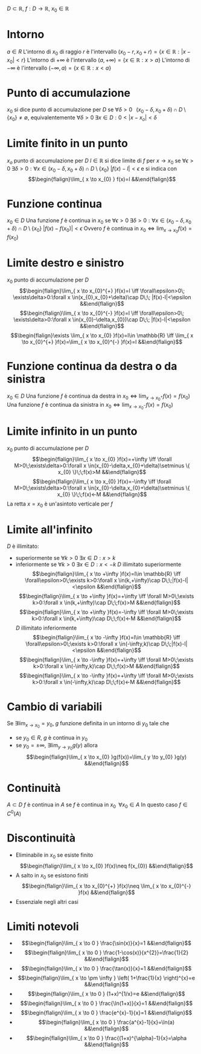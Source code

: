 $D\subset \mathbb{R},\;f:D\to \mathbb{R},\; x_{0}\in \mathbb{R}$

# Intorno
$a\in R$
L'intorno di $x_{0}$ di raggio $r$ è l'intervallo $(x_{0}-r,x_{0}+r)=\{ x \in \mathbb{R}:|x-x_{0}|<r \}$
L'intorno di $+\infty$ è l'intervallo $\left( a,+\infty \right)=\{ x \in \mathbb{R}:x>a \}$
L'intorno di $-\infty$ è l'intervallo $\left(-\infty,a\right)=\{ x \in \mathbb{R}:x<a \}$

# Punto di accumulazione
$x_{0}$ si dice punto di accumulazione per $D$ se $\forall\delta>0\;\;\;(x_{0}-\delta,x_{0}+\delta)\cap D\setminus \{ x_{0} \}\neq \emptyset$, equivalentemente $\forall\delta>0\;\exists x \in D:0<|x-x_{o}|<\delta$

# Limite finito in un punto
$x_{o}$ punto di accumulazione per $D$
$l\in \mathbb{R}$ si dice limite di $f$ per $x\to x_{0}$ se $\forall\epsilon>0\;\exists\delta>0:\forall x \in(x_{0}-\delta,x_{0}+\delta)\cap D\setminus\{ x_{0} \}\;|f(x)-l|<\epsilon$
e si indica con
$$\begin{flalign}\lim_{ x \to x_{0} } f(x)=l &&\end{flalign}$$

# Funzione continua
$x_{0}\in D$
Una funzione $f$ è continua in $x_{0}$ se $\forall\epsilon>0\; \exists\delta>0:\forall x \in(x_{0}-\delta,x_{0}+\delta)\cap D\setminus\{ x_{0} \}\;|f(x)-f(x_{0})|<\epsilon$
Ovvero $f$ è continua in $x_{0}\iff \lim_{ x \to x_{0} }f(x)=f(x_{0})$

# Limite destro e sinistro
$x_{0}$ punto di accumulazione per $D$
$$\begin{flalign}\lim_{ x \to x_{0}^{+} }f(x)=l \iff \forall\epsilon>0\; \exists\delta>0:\forall x \in(x_{0},x_{0}+\delta)\cap D\;\; |f(x)-l|<\epsilon  &&\end{flalign}$$
$$\begin{flalign}\lim_{ x \to x_{0}^{-} }f(x)=l \iff \forall\epsilon>0\; \exists\delta>0:\forall x \in(x_{0}-\delta,x_{0})\cap D\;\; |f(x)-l|<\epsilon  &&\end{flalign}$$
$$\begin{flalign}\exists \lim_{ x \to x_{0} }f(x)=l\in \mathbb{R} \iff \lim_{ x \to x_{0}^{+} }f(x)=\lim_{ x \to x_{0}^{-} }f(x)=l  &&\end{flalign}$$

# Funzione continua da destra o da sinistra
$x_{0}\in D$
Una funzione $f$ è continua da destra in $x_{0}\iff\lim_{ x \to x_{0}^{+} }f(x)=f(x_{0})$
Una funzione $f$ è continua da sinistra in $x_{0}\iff\lim_{ x \to x_{0}^{-} }f(x)=f(x_{0})$

# Limite infinito in un punto
$x_{0}$ punto di accumulazione per $D$
$$\begin{flalign}\lim_{ x \to x_{0} }f(x)=+\infty \iff \forall M>0\;\exists\delta>0:\forall x \in(x_{0}-\delta,x_{0}+\delta)\setminus \{ x_{0} \}\;\;f(x)>M &&\end{flalign}$$
$$\begin{flalign}\lim_{ x \to x_{0} }f(x)=-\infty \iff \forall M>0\;\exists\delta>0:\forall x \in(x_{0}-\delta,x_{0}+\delta)\setminus \{ x_{0} \}\;\;f(x)<-M &&\end{flalign}$$
La retta $x=x_{0}$ è un'asintoto verticale per $f$

# Limite all'infinito
$D$ è illimitato:
- superiormente se $\forall k>0\;\exists x \in D:x>k$
- inferiormente se $\forall k>0\;\exists x \in D:x<-k$
$D$ illimitato superiormente
$$\begin{flalign}\lim_{ x \to +\infty }f(x)=l\in \mathbb{R} \iff \forall\epsilon>0\;\exists k>0:\forall x \in(k,+\infty)\cap D\;\;|f(x)-l|<\epsilon &&\end{flalign}$$
$$\begin{flalign}\lim_{ x \to +\infty }f(x)=+\infty \iff \forall M>0\;\exists k>0:\forall x \in(k,+\infty)\cap D\;\;f(x)>M &&\end{flalign}$$
$$\begin{flalign}\lim_{ x \to +\infty }f(x)=-\infty \iff \forall M>0\;\exists k>0:\forall x \in(k,+\infty)\cap D\;\;f(x)<-M &&\end{flalign}$$
$D$ illimitato inferiormente
$$\begin{flalign}\lim_{ x \to -\infty }f(x)=l\in \mathbb{R} \iff \forall\epsilon>0\;\exists k>0:\forall x \in(-\infty,k)\cap D\;\;|f(x)-l|<\epsilon &&\end{flalign}$$
$$\begin{flalign}\lim_{ x \to -\infty }f(x)=+\infty \iff \forall M>0\;\exists k>0:\forall x \in(-\infty,k)\cap D\;\;f(x)>M &&\end{flalign}$$$$\begin{flalign}\lim_{ x \to -\infty }f(x)=+\infty \iff \forall M>0\;\exists k>0:\forall x \in(-\infty,k)\cap D\;\;f(x)<-M &&\end{flalign}$$

# Cambio di variabili
Se $\exists \lim_{ x \to x_{0} }=y_{0},\;g$ funzione definita in un intorno di $y_{0}$ tale che
- se $y_{0}\in R$, $g$ è continua in $y_{0}$
- se $y_{0}=\pm \infty$, $\exists \lim_{ y \to y_{0} }g(y)$
allora
$$\begin{flalign}\lim_{ x \to x_{0} }g(f(x))=\lim_{ y \to y_{0} }g(y)  &&\end{flalign}$$

# Continuità
$A\subset D$
$f$ è continua in $A$ se $f$ è continua in $x_{0}\;\;\forall x_{0}\in A$
In questo caso $f\in C^{0}(A)$

# Discontinuità
- Eliminabile in $x_{0}$ se esiste finito $$\begin{flalign}\lim_{ x \to x_{0} }f(x)\neq f(x_{0}) &&\end{flalign}$$
- A salto in $x_{0}$ se esistono finiti $$\begin{flalign}\lim_{ x \to x_{0}^{+} }f(x)\neq \lim_{ x \to x_{0}^{-} }f(x) &&\end{flalign}$$
- Essenziale negli altri casi

# Limiti notevoli
- $$\begin{flalign}\lim_{ x \to 0 } \frac{\sin(x)}{x}=1 &&\end{flalign}$$
- $$\begin{flalign}\lim_{ x \to 0 } \frac{1-\cos(x)}{x^{2}}=\frac{1}{2} &&\end{flalign}$$
- $$\begin{flalign}\lim_{ x \to 0 } \frac{\tan(x)}{x}=1 &&\end{flalign}$$
- $$\begin{flalign}\lim_{ x \to \pm \infty } \left( 1+\frac{1}{x} \right)^{x}=e &&\end{flalign}$$
- $$\begin{flalign}\lim_{ x \to 0 } (1+x)^{1/x}=e &&\end{flalign}$$
- $$\begin{flalign}\lim_{ x \to 0 } \frac{\ln(1+x)}{x}=1 &&\end{flalign}$$
- $$\begin{flalign}\lim_{ x \to 0 } \frac{e^{x}-1}{x}=1 &&\end{flalign}$$
- $$\begin{flalign}\lim_{ x \to 0 } \frac{a^{x}-1}{x}=\ln(a) &&\end{flalign}$$
- $$\begin{flalign}\lim_{ x \to 0 } \frac{(1+x)^{\alpha}-1}{x}=\alpha &&\end{flalign}$$
